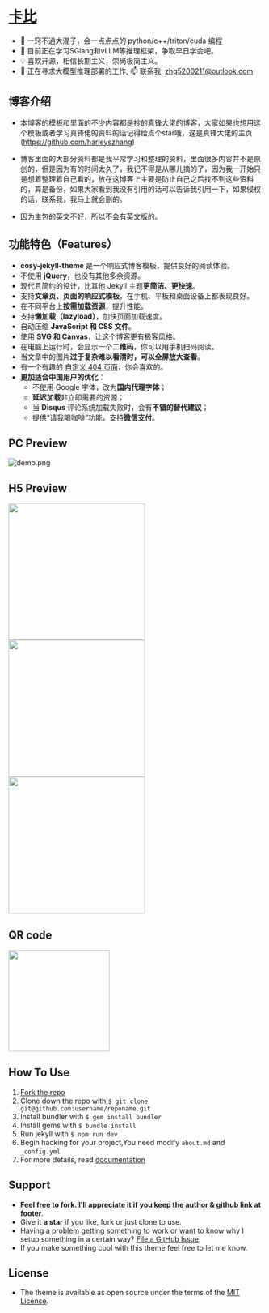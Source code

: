 # [卡比](https://harleyszhang-github-io.vercel.app/)

- 🌱 一窍不通大混子，会一点点点的 python/c++/triton/cuda 编程
- 🔭 目前正在学习SGlang和vLLM等推理框架，争取早日学会吧。
- 💡 喜欢开源，相信长期主义，崇尚极简主义。
- 🤔 正在寻求大模型推理部署的工作, 📫 联系我: zhg5200211@outlook.com

## 博客介绍

+ 本博客的模板和里面的不少内容都是抄的真锋大佬的博客，大家如果也想用这个模板或者学习真锋佬的资料的话记得给点个star哦，这是真锋大佬的主页(https://github.com/harleyszhang)

+ 博客里面的大部分资料都是我平常学习和整理的资料，里面很多内容并不是原创的，但是因为有的时间太久了，我记不得是从哪儿摘的了，因为我一开始只是想着整理着自己看的，放在这博客上主要是防止自己之后找不到这些资料的，算是备份，如果大家看到我没有引用的话可以告诉我引用一下，如果侵权的话，联系我，我马上就会删的。

+ 因为主包的英文不好，所以不会有英文版的。


## 功能特色（Features）

- **cosy-jekyll-theme** 是一个响应式博客模板，提供良好的阅读体验。
- 不使用 **jQuery**，也没有其他多余资源。
- 现代且简约的设计，比其他 Jekyll 主题**更简洁、更快速**。
- 支持**文章页、页面的响应式模板**，在手机、平板和桌面设备上都表现良好。
- 在不同平台上**按需加载资源**，提升性能。
- 支持**懒加载（lazyload）**，加快页面加载速度。
- 自动压缩 **JavaScript 和 CSS 文件**。
- 使用 **SVG 和 Canvas**，让这个博客更有极客风格。
- 在电脑上运行时，会显示一个**二维码**，你可以用手机扫码阅读。
- 当文章中的图片**过于复杂难以看清时，可以全屏放大查看**。
- 有一个有趣的 [自定义 404 页面](https://tw93.fun/err)，你会喜欢的。
- **更加适合中国用户的优化**：
  - 不使用 Google 字体，改为**国内代理字体**；
  - **延迟加载**非立即需要的资源；
  - 当 **Disqus** 评论系统加载失败时，会有**不错的替代建议**；
  - 提供“请我喝咖啡”功能，支持**微信支付**。


## PC Preview

![demo.png](https://gw.alipayobjects.com/zos/k/nd/KOhiPv.jpg)

## H5 Preview

<img src="https://gw.alipayobjects.com/zos/k/yu/kkGDtF.jpg" width="270"/><img src="https://gw.alipayobjects.com/zos/k/2d/2.jpg" width="270"/><img src="https://gw.alipayobjects.com/zos/k/ki/3.jpg" width="270"/>

## QR code

<img src="https://gw.alipayobjects.com/zos/k/lu/3.png" width="200"/>

## How To Use

1. [Fork the repo](https://github.com/tw93/tw93.github.io)
2. Clone down the repo with `$ git clone git@github.com:username/reponame.git`
3. Install bundler with `$ gem install bundler`
4. Install gems with `$ bundle install`
5. Run jekyll with `$ npm run dev`
6. Begin hacking for your project,You need modify `about.md` and `_config.yml`
7. For more details, read [documentation](http://jekyllrb.com/)

## Support

- **Feel free to fork. I'll appreciate it if you keep the author & github link at footer**.
- Give it **a star** if you like, fork or just clone to use.
- Having a problem getting something to work or want to know why I setup something in a certain way? [File a GitHub Issue](https://github.com/tw93/tw93.github.io/issues/new).
- If you make something cool with this theme feel free to let me know.

## License

- The theme is available as open source under the terms of the [MIT License](http://opensource.org/licenses/MIT).
